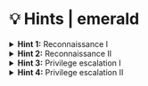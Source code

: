 # 💡 Hints | emerald

<details>
  <summary><b>Hint 1:</b> Reconnaissance I</summary>
  <br>
  Identify the available services. What data do the services expose? What about hidden contents?
</details>

<details>
  <summary><b>Hint 2:</b> Reconnaissance II</summary>
  <br>
  Hidden web pages and directories can be identified by directory busting.
</details>

<details>
  <summary><b>Hint 3:</b> Privilege escalation I</summary>
  <br>
  How can you run executables as root on Linux (apart from sudo)?
</details>

<details>
  <summary><b>Hint 4:</b> Privilege escalation II</summary>
  <br>
  The <code>setuid</code> and <code>setgid</code> flags allow an executable to be run as its owner. These flags should only be set on a limited number of executables.
</details>
